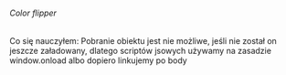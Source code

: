 ###### Color flipper

Co się nauczyłem:
Pobranie obiektu jest nie możliwe, jeśli nie został on jeszcze załadowany, dlatego scriptów jsowych używamy na zasadzie window.onload albo dopiero linkujemy po body